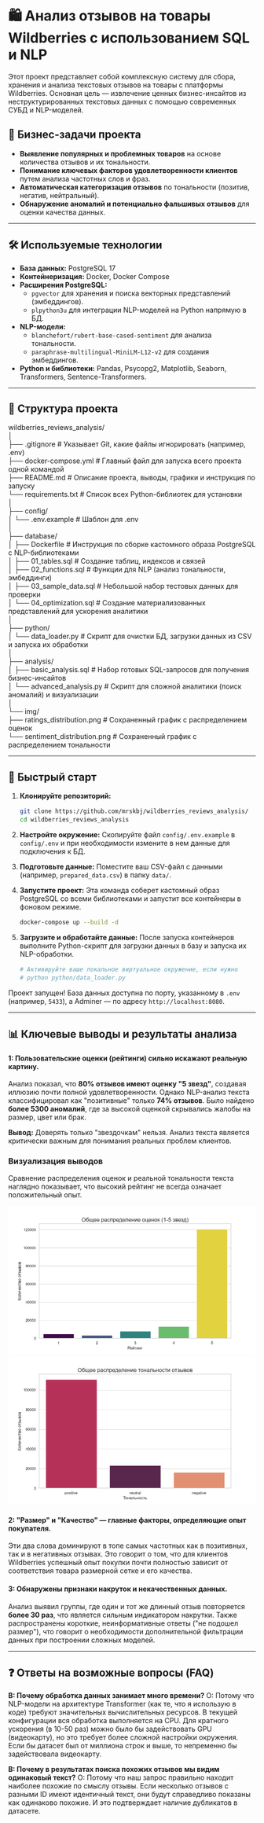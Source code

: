 # 🛍️ Анализ отзывов на товары Wildberries с использованием SQL и NLP

Этот проект представляет собой комплексную систему для сбора, хранения и анализа текстовых отзывов на товары с платформы Wildberries. Основная цель — извлечение ценных бизнес-инсайтов из неструктурированных текстовых данных с помощью современных СУБД и NLP-моделей.

## 🎯 Бизнес-задачи проекта

  * **Выявление популярных и проблемных товаров** на основе количества отзывов и их тональности.
  * **Понимание ключевых факторов удовлетворенности клиентов** путем анализа частотных слов и фраз.
  * **Автоматическая категоризация отзывов** по тональности (позитив, негатив, нейтральный).
  * **Обнаружение аномалий и потенциально фальшивых отзывов** для оценки качества данных.

-----

## 🛠️ Используемые технологии

  * **База данных:** PostgreSQL 17
  * **Контейнеризация:** Docker, Docker Compose
  * **Расширения PostgreSQL:**
      * `pgvector` для хранения и поиска векторных представлений (эмбеддингов).
      * `plpython3u` для интеграции NLP-моделей на Python напрямую в БД.
  * **NLP-модели:**
      * `blanchefort/rubert-base-cased-sentiment` для анализа тональности.
      * `paraphrase-multilingual-MiniLM-L12-v2` для создания эмбеддингов.
  * **Python и библиотеки:** Pandas, Psycopg2, Matplotlib, Seaborn, Transformers, Sentence-Transformers.

-----

## 🧱 Структура проекта  
  
wildberries_reviews_analysis/  
│  
├── .gitignore              # Указывает Git, какие файлы игнорировать (например, .env)  
├── docker-compose.yml      # Главный файл для запуска всего проекта одной командой  
├── README.md               # Описание проекта, выводы, графики и инструкция по запуску  
└── requirements.txt        # Список всех Python-библиотек для установки  
│  
├── config/  
│   └── .env.example        # Шаблон для .env  
│  
├── database/  
│   ├── Dockerfile            # Инструкция по сборке кастомного образа PostgreSQL с NLP-библиотеками  
│   ├── 01_tables.sql         # Создание таблиц, индексов и связей  
│   ├── 02_functions.sql      # Функции для NLP (анализ тональности, эмбеддинги)  
│   ├── 03_sample_data.sql    # Небольшой набор тестовых данных для проверки  
│   └── 04_optimization.sql   # Создание материализованных представлений для ускорения аналитики  
│  
├── python/  
│   └── data_loader.py        # Скрипт для очистки БД, загрузки данных из CSV и запуска их обработки  
│  
├── analysis/  
│   ├── basic_analysis.sql    # Набор готовых SQL-запросов для получения бизнес-инсайтов  
│   └── advanced_analysis.py  # Скрипт для сложной аналитики (поиск аномалий) и визуализации  
│  
└── img/  
    ├── ratings_distribution.png # Сохраненный график с распределением оценок  
    └── sentiment_distribution.png # Сохраненный график с распределением тональности  
  
-----

## 🚀 Быстрый старт

1.  **Клонируйте репозиторий:**

    ```bash
    git clone https://github.com/mrskbj/wildberries_reviews_analysis/
    cd wildberries_reviews_analysis
    ```

2.  **Настройте окружение:**
    Скопируйте файл `config/.env.example` в `config/.env` и при необходимости измените в нем данные для подключения к БД.

3.  **Подготовьте данные:**
    Поместите ваш CSV-файл с данными (например, `prepared_data.csv`) в папку `data/`.

4.  **Запустите проект:**
    Эта команда соберет кастомный образ PostgreSQL со всеми библиотеками и запустит все контейнеры в фоновом режиме.

    ```bash
    docker-compose up --build -d
    ```

5.  **Загрузите и обработайте данные:**
    После запуска контейнеров выполните Python-скрипт для загрузки данных в базу и запуска их NLP-обработки.

    ```bash
    # Активируйте ваше локальное виртуальное окружение, если нужно
    # python python/data_loader.py
    ```

Проект запущен\! База данных доступна по порту, указанному в `.env` (например, `5433`), а Adminer — по адресу `http://localhost:8080`.

-----

## 📊 Ключевые выводы и результаты анализа

#### 1: Пользовательские оценки (рейтинги) сильно искажают реальную картину.

Анализ показал, что **80% отзывов имеют оценку "5 звезд"**, создавая иллюзию почти полной удовлетворенности. Однако NLP-анализ текста классифицировал как "позитивные" только **74% отзывов**. Было найдено **более 5300 аномалий**, где за высокой оценкой скрывались жалобы на размер, цвет или брак.

**Вывод:** Доверять только "звездочкам" нельзя. Анализ текста является критически важным для понимания реальных проблем клиентов.

### Визуализация выводов

Сравнение распределения оценок и реальной тональности текста наглядно показывает, что высокий рейтинг не всегда означает положительный опыт.

![Распределение оценок](img/ratings_distribution.png)
![Распределение тональности](img/sentiment_distribution.png)

#### 2: "Размер" и "Качество" — главные факторы, определяющие опыт покупателя.

Эти два слова доминируют в топе самых частотных как в позитивных, так и в негативных отзывах. Это говорит о том, что для клиентов Wildberries успешный опыт покупки почти полностью зависит от соответствия товара размерной сетке и его качества.

#### 3: Обнаружены признаки накруток и некачественных данных.

Анализ выявил группы, где один и тот же длинный отзыв повторяется **более 30 раз**, что является сильным индикатором накрутки. Также распространены короткие, неинформативные ответы ("не подошел размер"), что говорит о необходимости дополнительной фильтрации данных при построении сложных моделей.

-----


## ❓ Ответы на возможные вопросы (FAQ)

**В: Почему обработка данных занимает много времени?**
О: Потому что NLP-модели на архитектуре Transformer (как те, что я использую в коде) требуют значительных вычислительных ресурсов. В текущей конфигурации вся обработка выполняется на CPU. Для кратного ускорения (в 10-50 раз) можно было бы задействовать GPU (видеокарту), но это требует более сложной настройки окружения. Если бы датасет был от миллиона строк и выше, то непременно бы задействовала видеокарту.

**В: Почему в результатах поиска похожих отзывов мы видим одинаковый текст?**
О: Потому что наш запрос правильно находит наиболее похожие по смыслу отзывы. Если несколько отзывов с разными ID имеют идентичный текст, они будут справедливо показаны как одинаково похожие. И это подтверждает наличие дубликатов в датасете.
